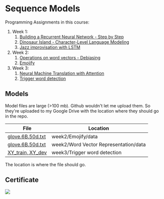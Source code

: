 # Sequence Models

Programming Assignments in this course:

1. Week 1:
	1. [Building a Recurrent Neural Network - Step by Step](https://github.com/pdwarkanath/dl-coursera/tree/master/005%20Sequence%20Models/week1/Building%20a%20Recurrent%20Neural%20Network%20-%20Step%20by%20Step)
	2. [Dinosaur Island - Character-Level Language Modeling](https://github.com/pdwarkanath/dl-coursera/tree/master/005%20Sequence%20Models/week1/Dinosaur%20Island%20--%20Character-level%20language%20model)
	3. [Jazz improvisation with LSTM](https://github.com/pdwarkanath/dl-coursera/tree/master/005%20Sequence%20Models/week1/Jazz%20improvisation%20with%20LSTM)
2. Week 2:
	1. [Operations on word vectors - Debiasing](https://github.com/pdwarkanath/dl-coursera/tree/master/005%20Sequence%20Models/week2/Word%20Vector%20Representation)
	2. [Emojify](https://github.com/pdwarkanath/dl-coursera/tree/master/005%20Sequence%20Models/week2/Emojify)
3. Week 3:
	1. [Neural Machine Translation with Attention](https://github.com/pdwarkanath/dl-coursera/tree/master/005%20Sequence%20Models/week3/Machine%20Translation)
	2. [Trigger word detection](https://github.com/pdwarkanath/dl-coursera/tree/master/005%20Sequence%20Models/week3/Trigger%20word%20detection)


## Models

Model files are large (>100 mb). Github wouldn't let me upload them. So they're uploaded to my Google Drive with the location where they should go in the repo.

File | Location 
---|---
[glove.6B.50d.txt](https://www.kaggle.com/datasets/watts2/glove6b50dtxt) | week2/Emojify/data
[glove.6B.50d.txt](https://www.kaggle.com/datasets/watts2/glove6b50dtxt) | week2/Word Vector Representation/data
[XY_train, XY_dev](https://github.com/PJY-609/Trigger-word-detection) | week3/Trigger word detection

The location is where the file should go.

## Certificate

![](/certificates/Sequence-Models-Certificate.jpg)
